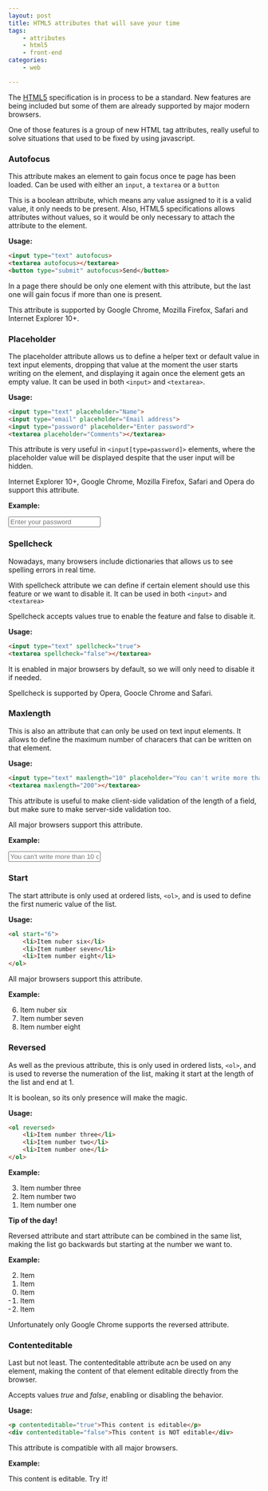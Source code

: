 ```yaml
---
layout: post
title: HTML5 attributes that will save your time
tags:
    - attributes
    - html5
    - front-end
categories:
    - web

---
```


The [HTML5](https://en.wikipedia.org/wiki/HTML5) specification is in process to be a standard. New features are being included but some of them are already supported by major modern browsers.

One of those features is a group of new HTML tag attributes, really useful to solve situations that used to be fixed by using javascript.

### Autofocus

This attribute makes an element to gain focus once te page has been loaded. Can be used with either an `input`, a `textarea` or a `button`

This is a boolean attribute, which means any value assigned to it is a valid value, it only needs to be present. Also, HTML5 specifications allows attributes without values, so it would be only necessary to attach the attribute to the element.

**Usage:**

```html
<input type="text" autofocus>
<textarea autofocus></textarea>
<button type="submit" autofocus>Send</button>
```

In a page there should be only one element with this attribute, but the last one will gain focus if more than one is present.

This attribute is supported by Google Chrome, Mozilla Firefox, Safari and Internet Explorer 10+.

### Placeholder

The placeholder attribute allows us to define a helper text or default value in text input elements, dropping that value at the moment the user starts writing on the element, and displaying it again once the element gets an empty value. It can be used in both `<input>` and `<textarea>`.

**Usage:**

```html
<input type="text" placeholder="Name">
<input type="email" placeholder="Email address">
<input type="password" placeholder="Enter password">
<textarea placeholder="Comments"></textarea>
```

This attribute is very useful in `<input[type=password]>` elements, where the placeholder value will be displayed despite that the user input will be hidden.

Internet Explorer 10+, Google Chrome, Mozilla Firefox, Safari and Opera do support this attribute.

**Example:**

<input type="password" placeholder="Enter your password" class="form-control">

### Spellcheck

Nowadays, many browsers include dictionaries that allows us to see spelling errors in real time.

With spellcheck attribute we can define if certain element should use this feature or we want to disable it. It can be used in both `<input>` and `<textarea>`

Spellcheck accepts values true to enable the feature and false to disable it.

**Usage:**

```html
<input type="text" spellcheck="true">
<textarea spellcheck="false"></textarea>
```

It is enabled in major browsers by default, so we will only need to disable it if needed.

Spellcheck is supported by Opera, Goocle Chrome and Safari.

### Maxlength

This is also an attribute that can only be used on text input elements. It allows to define the maximum number of characers that can be written on that element.

**Usage:**

```html
<input type="text" maxlength="10" placeholder="You can't write more than 10 characters in here">
<textarea maxlength="200"></textarea>
```

This attribute is useful to make client-side validation of the length of a field, but make sure to make server-side validation too.

All major browsers support this attribute.

**Example:**

<input type="text" maxlength="10" placeholder="You can't write more than 10 characters in here" class="form-control">

### Start

The start attribute is only used at ordered lists, `<ol>`, and is used to define the first numeric value of the list.

**Usage:**

```html
<ol start="6">
    <li>Item nuber six</li>
    <li>Item number seven</li>
    <li>Item number eight</li>
</ol>
```

All major browsers support this attribute.

**Example:**

<ol start="6">
    <li>Item nuber six</li>
    <li>Item number seven</li>
    <li>Item number eight</li>
</ol>

### Reversed

As well as the previous attribute, this is only used in ordered lists, `<ol>`, and is used to reverse the numeration of the list, making it start at the length of the list and end at 1.

It is boolean, so its only presence will make the magic.

**Usage:**

```html
<ol reversed>
    <li>Item number three</li>
    <li>Item number two</li>
    <li>Item number one</li>
</ol>
```

**Example:**

<ol reversed>
    <li>Item number three</li>
    <li>Item number two</li>
    <li>Item number one</li>
</ol>

**Tip of the day!**

Reversed attribute and start attribute can be combined in the same list, making the list go backwards but starting at the number we want to.

**Example:**

<ol start="2" reversed="">
    <li>Item</li>
    <li>Item</li>
    <li>Item</li>
    <li>Item</li>
    <li>Item</li>
</ol>

Unfortunately only Google Chrome supports the reversed attribute.

### Contenteditable

Last but not least. The contenteditable attribute acn be used on any element, making the content of that element editable directly from the browser.

Accepts values _true_ and _false_, enabling or disabling the behavior.

**Usage:**

```html
<p contenteditable="true">This content is editable</p>
<div contenteditable="false">This content is NOT editable</div>
```

This attribute is compatible with all major browsers.

**Example:**

<div contenteditable>This content is editable. Try it!</div>

